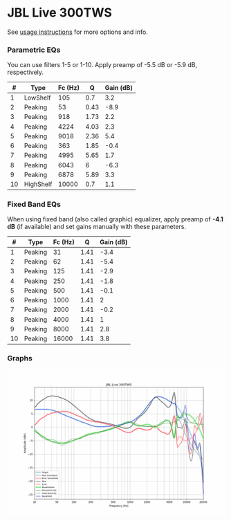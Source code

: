 # JBL Live 300TWS
See [usage instructions](https://github.com/jaakkopasanen/AutoEq#usage) for more options and info.

### Parametric EQs
You can use filters 1-5 or 1-10. Apply preamp of -5.5 dB or -5.9 dB, respectively.

|   # | Type      |   Fc (Hz) |    Q |   Gain (dB) |
|-----|-----------|-----------|------|-------------|
|   1 | LowShelf  |       105 | 0.7  |         3.2 |
|   2 | Peaking   |        53 | 0.43 |        -8.9 |
|   3 | Peaking   |       918 | 1.73 |         2.2 |
|   4 | Peaking   |      4224 | 4.03 |         2.3 |
|   5 | Peaking   |      9018 | 2.36 |         5.4 |
|   6 | Peaking   |       363 | 1.85 |        -0.4 |
|   7 | Peaking   |      4995 | 5.65 |         1.7 |
|   8 | Peaking   |      6043 | 6    |        -6.3 |
|   9 | Peaking   |      6878 | 5.89 |         3.3 |
|  10 | HighShelf |     10000 | 0.7  |         1.1 |

### Fixed Band EQs
When using fixed band (also called graphic) equalizer, apply preamp of **-4.1 dB** (if available) and set gains manually with these parameters.

|   # | Type    |   Fc (Hz) |    Q |   Gain (dB) |
|-----|---------|-----------|------|-------------|
|   1 | Peaking |        31 | 1.41 |        -3.4 |
|   2 | Peaking |        62 | 1.41 |        -5.4 |
|   3 | Peaking |       125 | 1.41 |        -2.9 |
|   4 | Peaking |       250 | 1.41 |        -1.8 |
|   5 | Peaking |       500 | 1.41 |        -0.1 |
|   6 | Peaking |      1000 | 1.41 |         2   |
|   7 | Peaking |      2000 | 1.41 |        -0.2 |
|   8 | Peaking |      4000 | 1.41 |         1   |
|   9 | Peaking |      8000 | 1.41 |         2.8 |
|  10 | Peaking |     16000 | 1.41 |         3.8 |

### Graphs
![](./JBL%20Live%20300TWS.png)
